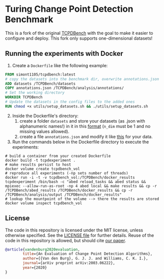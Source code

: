 # Turing Change Point Detection Benchmark
This is a fork of the original [TCPDBench](https://github.com/alan-turing-institute/TCPDBench) with the goal to make it easier to configure and deploy. This fork only supports one-dimensional datasets!

## Running the experiments with Docker
1. Create a `Dockerfile` like the following example:
```dockerfile
FROM simont1105/tcpdbench:latest
# copy the datasets into the benchmark dir, overwrite annotations.json
ADD datasets /TCPDBench/datasets
COPY annotations.json /TCPDBench/analysis/annotations/
# Set the working directory
WORKDIR TCPDBench
# Update the datasets in the config files to the added ones
RUN chmod +x utils/setup_datasets.sh && ./utils/setup_datasets.sh
```
2. Inside the Dockerfile's directory:
   1. create a folder `datasets` and store your datasets (as .json with alphanumeric names!) in it in this [format](https://github.com/alan-turing-institute/TCPD/blob/master/datasets/bank/bank.json) (`n_dim` must be 1 and no missing values allowed).
   2. create a file `annotations.json` and modify it like [this](https://github.com/alan-turing-institute/TCPD/blob/master/annotations.json) for your data.
3. Run the commands below in the Dockerfile directory to execute the experiments:
```shell
# build a container from your created Dockerfile
docker build -t tcpdexperiment .
# make results persist to host
docker volume create tcpdbench_vol
# reproduce all experiments (-np sets number of threads)
docker run -i -t -v tcpdbench_vol:/TCPDBench/docker_results tcpdexperiment /bin/bash -c "abed reload_tasks && abed status && mpiexec --allow-run-as-root -np 4 abed local && make results && cp -r /TCPDBench/abed_results /TCPDBench/docker_results && cp -r /TCPDBench/analysis/output /TCPDBench/docker_results"
# lookup the mountpoint of the volume --> there the results are stored
docker volume inspect tcpdbench_vol
```

## License
The code in this repository is licensed under the MIT license, unless 
otherwise specified. See the [LICENSE file](LICENSE) for further details. 
Reuse of the code in this repository is allowed, but should cite [our 
paper](https://arxiv.org/abs/2003.06222).
```bib
@article{vandenburg2020evaluation,
        title={An Evaluation of Change Point Detection Algorithms},
        author={{Van den Burg}, G. J. J. and Williams, C. K. I.},
        journal={arXiv preprint arXiv:2003.06222},
        year={2020}
}
```